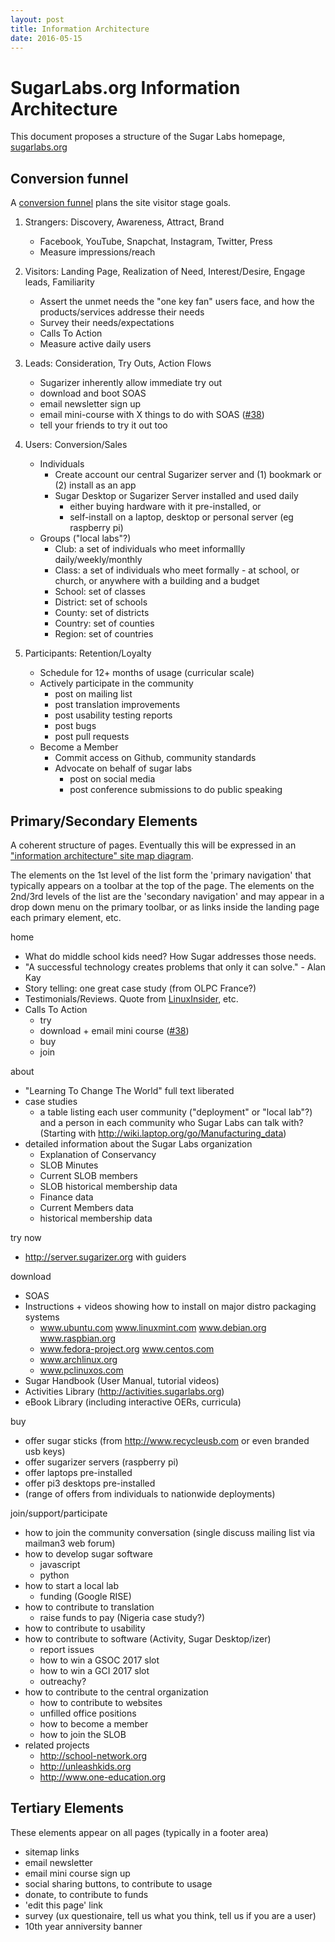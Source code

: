```yaml
---
layout: post
title: Information Architecture
date: 2016-05-15
---
```

# SugarLabs.org Information Architecture

This document proposes a structure of the Sugar Labs homepage, [sugarlabs.org](http://www.sugarlabs.org)

## Conversion funnel 

A [conversion funnel](https://www.google.com/search?q=conversion+funnel&tbm=isch) plans the site visitor stage goals.

1. Strangers: Discovery, Awareness, Attract, Brand
    * Facebook, YouTube, Snapchat, Instagram, Twitter, Press
    * Measure impressions/reach

2. Visitors: Landing Page, Realization of Need, Interest/Desire, Engage leads, Familiarity
    * Assert the unmet needs the "one key fan" users face, and how the products/services addresse their needs
    * Survey their needs/expectations
    * Calls To Action
    * Measure active daily users

3. Leads: Consideration, Try Outs, Action Flows
    * Sugarizer inherently allow immediate try out
    * download and boot SOAS
    * email newsletter sign up
    * email mini-course with X things to do with SOAS ([#38](https://github.com/sugarlabs/www-sugarlabs/issues/38))
    * tell your friends to try it out too

4. Users: Conversion/Sales
    * Individuals
       * Create account our central Sugarizer server and (1) bookmark or (2) install as an app 
       * Sugar Desktop or Sugarizer Server installed and used daily
          * either buying hardware with it pre-installed, or 
          * self-install on a laptop, desktop or personal server (eg raspberry pi)
    * Groups ("local labs"?)
       * Club: a set of individuals who meet informallly daily/weekly/monthly
       * Class: a set of individuals who meet formally - at school, or church, or anywhere with a building and a budget
       * School: set of classes
       * District: set of schools
       * County: set of districts
       * Country: set of counties
       * Region: set of countries

5. Participants: Retention/Loyalty
    * Schedule for 12+ months of usage (curricular scale)    
    * Actively participate in the community
      * post on mailing list
      * post translation improvements
      * post usability testing reports
      * post bugs
      * post pull requests
    * Become a Member
      * Commit access on Github, community standards
      * Advocate on behalf of sugar labs
        * post on social media
        * post conference submissions to do public speaking

## Primary/Secondary Elements

A coherent structure of pages. 
Eventually this will be expressed in an ["information architecture" site map diagram](https://www.google.com/search?q=information+architecture+web+design&tbm=isch).

The elements on the 1st level of the list form the 'primary navigation' that typically appears on a toolbar at the top of the page. 
The elements on the 2nd/3rd levels of the list are the 'secondary navigation' and may appear in a drop down menu on the primary toolbar, or as links inside the landing page each primary element, etc.

home
* What do middle school kids need? How Sugar addresses those needs.
* "A successful technology creates problems that only it can solve." - Alan Kay
* Story telling: one great case study (from OLPC France?)
* Testimonials/Reviews. Quote from [LinuxInsider](http://www.linuxinsider.com/story/Fedora-Based-Sugar-on-a-Stick-Is-One-Sweet-Desktop-83446.html), etc.
* Calls To Action
   * try
   * download + email mini course ([#38](https://github.com/sugarlabs/www-sugarlabs/issues/38))
   * buy
   * join

about
* "Learning To Change The World" full text liberated
* case studies
   * a table listing each user community ("deployment" or "local lab"?) and a person in each community who Sugar Labs can talk with? (Starting with http://wiki.laptop.org/go/Manufacturing_data)
* detailed information about the Sugar Labs organization
   * Explanation of Conservancy
   * SLOB Minutes
   * Current SLOB members
   * SLOB historical membership data
   * Finance data
   * Current Members data
   * historical membership data

try now
* http://server.sugarizer.org with guiders

download
* SOAS
* Instructions + videos showing how to install on major distro packaging systems
   * www.ubuntu.com www.linuxmint.com www.debian.org www.raspbian.org
   * www.fedora-project.org www.centos.com
   * www.archlinux.org
   * www.pclinuxos.com
* Sugar Handbook (User Manual, tutorial videos)
* Activities Library (http://activities.sugarlabs.org)
* eBook Library (including interactive OERs, curricula)

buy
* offer sugar sticks (from http://www.recycleusb.com or even branded usb keys) 
* offer sugarizer servers (raspberry pi)
* offer laptops pre-installed
* offer pi3 desktops pre-installed
* (range of offers from individuals to nationwide deployments)

join/support/participate
* how to join the community conversation (single discuss mailing list via mailman3 web forum)
* how to develop sugar software
  * javascript
  * python
* how to start a local lab
  * funding (Google RISE)
* how to contribute to translation
  * raise funds to pay (Nigeria case study?)
* how to contribute to usability
* how to contribute to software (Activity, Sugar Desktop/izer)
   * report issues 
   * how to win a GSOC 2017 slot
   * how to win a GCI 2017 slot
   * outreachy?
* how to contribute to the central organization
   * how to contribute to websites
   * unfilled office positions
   * how to become a member
   * how to join the SLOB
* related projects
   * http://school-network.org
   * http://unleashkids.org
   * http://www.one-education.org

## Tertiary Elements 

These elements appear on all pages (typically in a footer area)

* sitemap links
* email newsletter
* email mini course sign up
* social sharing buttons, to contribute to usage
* donate, to contribute to funds
* 'edit this page' link
* survey (ux questionaire, tell us what you think, tell us if you are a user)
* 10th year anniversity banner
